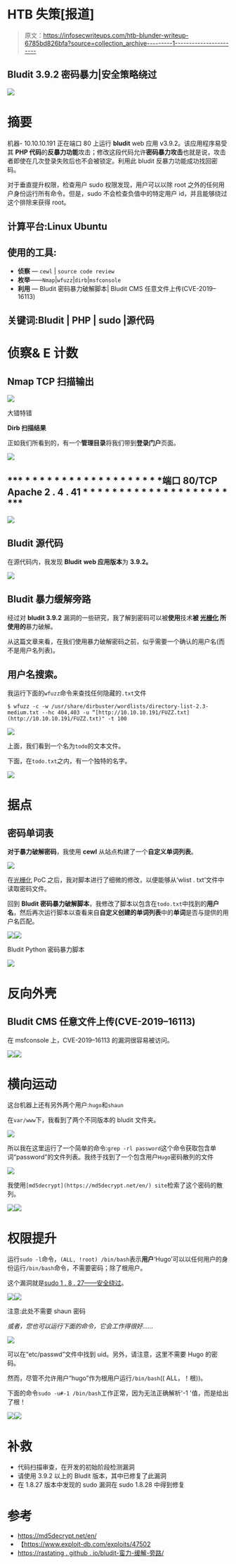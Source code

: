 # HTB 失策[报道]

> 原文：<https://infosecwriteups.com/htb-blunder-writeup-6785bd826bfa?source=collection_archive---------1----------------------->

## Bludit 3.9.2 密码暴力|安全策略绕过

![](img/a16f2551ae7ecce4de1e4fa7f6bb2705.png)

# 摘要

机器- 10.10.10.191 正在端口 80 上运行 **bludit** web 应用 v3.9.2。该应用程序易受其 **PHP 代码**的**反暴力功能**攻击；修改这段代码允许**密码暴力攻击**也就是说，攻击者即使在几次登录失败后也不会被锁定。利用此 bludit 反暴力功能成功找回密码。

对于垂直提升权限，检查用户 sudo 权限发现，用户可以以除 root 之外的任何用户身份运行所有命令。但是，sudo 不会检查负值中的特定用户 id，并且能够绕过这个排除来获得 root。

## 计算平台:Linux Ubuntu

## 使用的工具:

*   **侦察** — `cewl` | `source code review`
*   **枚举**——`Nmap`|`wfuzz`|`dirb`|`msfconsole`
*   **利用** — Bludit 密码暴力破解脚本| Bludit CMS 任意文件上传(CVE-2019–16113)

## 关键词:Bludit | PHP | sudo |源代码

# **侦察& E** 计数

## **Nmap TCP 扫描输出**

![](img/12afd72a514f6a8b74514bb1e6a60b41.png)

大错特错

**Dirb 扫描结果**

正如我们所看到的，有一个**管理目录**将我们带到**登录门户**页面。

![](img/8a132d13f1fe6c1d7fed3d48eaf8bcb9.png)

## *** * * * * * * * * * * * * * * * * * * *端口 80/TCP Apache 2 . 4 . 41 * * * * * * * * * * * * * * * * * * * * ***

![](img/a4dcc345722cb021a78e942053019714.png)

## **Bludit 源代码**

在源代码内，我发现 **Bludit** **web 应用版本**为 **3.9.2。**

![](img/dd40b4fdb1e8aa7a231b3591b67cf382.png)

## Bludit 暴力缓解旁路

经过对 **bludit 3.9.2** 漏洞的一些研究，我了解到密码可以被**使用**技术**被 [**光栅化**](https://rastating.github.io/bludit-brute-force-mitigation-bypass/) 所使用的**暴力破解。

从这篇文章来看，在我们使用暴力破解密码之前，似乎需要一个确认的用户名(而不是用户名列表)。

## 用户名搜索。

我运行下面的`wfuzz`命令来查找任何隐藏的`.txt`文件

`$ wfuzz -c -w /usr/share/dirbuster/wordlists/directory-list-2.3-medium.txt --hc 404,403 -u “[http://10.10.10.191/FUZZ.txt](http://10.10.10.191/FUZZ.txt)" -t 100`

![](img/fc2634234f5e7a4fedd997d7f64c6b28.png)

上面，我们看到一个名为`todo`的文本文件。

下面，在`todo.txt`之内，有一个独特的名字。

![](img/1faec0f9836548f8312c8e02d1debf50.png)

# 据点

## 密码单词表

**对于暴力破解密码**，我使用 **cewl** 从站点构建了一个**自定义单词列表**。

![](img/843b7c34b05654d5416b2e20188027ec.png)

在[光栅化](https://rastating.github.io/bludit-brute-force-mitigation-bypass/) PoC 之后，我对脚本进行了细微的修改，以便能够从‘wlist . txt’文件中读取密码文件。

回到 **Bludit 密码暴力破解脚本**，我修改了脚本以包含在`todo.txt`中找到的**用户名**，然后再次运行脚本以查看来自**自定义创建的单词列表**中的**单词**是否与提供的用户名匹配。

![](img/3710cd01a7e84f75945cd98460aacf61.png)![](img/0ee27712248fb2e6df4a4f070b6e8b6f.png)

Bludit Python 密码暴力脚本

![](img/21cc7d19fbed0cfbc93feb30fde1911d.png)

# 反向外壳

## Bludit CMS 任意文件上传(CVE-2019–16113)

在 msfconsole 上，CVE-2019–16113 的漏洞很容易被访问。

![](img/c0201462f40053c209fccbd75a631a43.png)![](img/e7548249b85c14d8f811aa2d90c58fdc.png)

# 横向运动

这台机器上还有另外两个用户:`hugo`和`shaun`

在`var/www`下，我看到了两个不同版本的 bludit 文件夹。

![](img/e9f4c2ac3b7e286d7785727626c80af4.png)

所以我在这里运行了一个简单的命令:`grep -rl password`这个命令获取包含单词“password”的文件列表。我终于找到了一个包含用户`Hugo`密码散列的文件

![](img/6da7e913cb9bea47840a966503bd434d.png)

我使用`[md5decrypt](https://md5decrypt.net/en/) site`检索了这个密码的散列。

![](img/ba0cc1959b1bdd0a04791e70209e243f.png)![](img/b70733bd29dbe056614e358bcfd7ed52.png)

# 权限提升

运行`sudo -l`命令，`(ALL, !root) /bin/bash`表示**用户**‘Hugo’可以以任何用户的身份运行`/bin/bash`命令，不需要密码；除了根用户。

这个漏洞就是[sudo 1 . 8 . 27——安全绕过](https://www.exploit-db.com/exploits/47502)。

![](img/9d05fd55de1b47e94d97e6e3f2dcaf04.png)![](img/49adc178bf68ab11e38358254f909dd8.png)

注意:此处不需要 shaun 密码

*或者，您也可以运行下面的命令，它会工作得很好……*

![](img/9d0b122129cb44170e9903ee8ffd981c.png)

可以在“etc/passwd”文件中找到 uid。另外，请注意，这里不需要 Hugo 的密码。

然而，尽管不允许用户“hugo”作为根用户运行`/bin/bash`(( ALL，！根))。

下面的命令`sudo -u#-1 /bin/bash`工作正常，因为无法正确解析'-1 '值，而是给出了根！

![](img/a010f2bf0b92e9803b9509fcaa79e06f.png)![](img/d8469203f527130df446c6cda54e772a.png)

# 补救

*   代码扫描审查，在开发的初始阶段检测漏洞
*   请使用 3.9.2 以上的 Bludit 版本，其中已修复了此漏洞
*   在 1.8.27 版本中发现的 sudo 漏洞在 sudo 1.8.28 中得到修复

# 参考

*   https://md5decrypt.net/en/
*   【https://www.exploit-db.com/exploits/47502 
*   [https://rastating . github . io/bludit-蛮力-缓解-旁路/](https://rastating.github.io/bludit-brute-force-mitigation-bypass/)